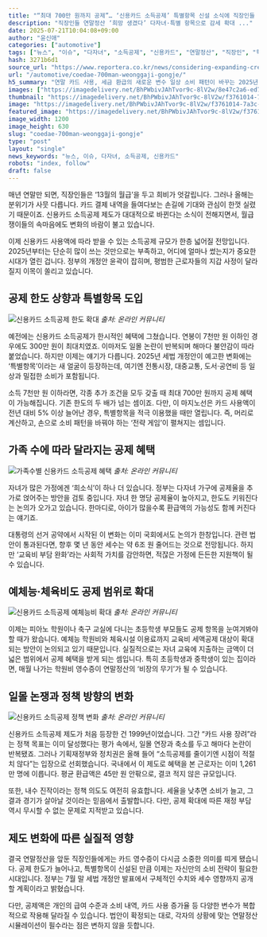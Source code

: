 ```yaml
---
title: "“최대 700만 원까지 공제”… ‘신용카드 소득공제’ 특별항목 신설 소식에 직장인들 ‘희망’"
description: "직장인들 연말정산 ‘희망 생겼다’ 다자녀·특별 항목으로 감세 확대 ..."
date: 2025-07-21T10:04:08+09:00
author: "윤신애"
categories: ["automotive"]
tags: ["뉴스", "이슈", "다자녀", "소득공제", "신용카드", "연말정산", "직장인", "학원비", "절세혁신포인트", "가계부전략리부트"]
hash: 3271b6d1
source_url: "https://www.reportera.co.kr/news/considering-expanding-credit-card-income-deduction/"
url: "/automotive/coedae-700man-weonggaji-gongje/"
h5_summary: "연말 카드 사용, 세금 환급의 새로운 변수 일상 소비 패턴이 바꾸는 2025년 소득공제 대전"
images: ["https://imagedelivery.net/BhPWbivJAhTvor9c-8lV2w/8e47c2a6-ed72-4d8f-5e5e-44966efbb300/public", "https://imagedelivery.net/BhPWbivJAhTvor9c-8lV2w/8011238a-6367-4cfa-c4af-9c7e99bacb00/public", "https://imagedelivery.net/BhPWbivJAhTvor9c-8lV2w/f3761014-7a3c-4f63-d5bd-9c560909b500/public", "https://imagedelivery.net/BhPWbivJAhTvor9c-8lV2w/90efd16b-e66c-4844-e1a0-bb50fda80b00/public", "https://imagedelivery.net/BhPWbivJAhTvor9c-8lV2w/cc1224b1-adea-4910-3fdf-4151cec37700/public"]
thumbnail: "https://imagedelivery.net/BhPWbivJAhTvor9c-8lV2w/f3761014-7a3c-4f63-d5bd-9c560909b500/public"
image: "https://imagedelivery.net/BhPWbivJAhTvor9c-8lV2w/f3761014-7a3c-4f63-d5bd-9c560909b500/public"
featured_image: "https://imagedelivery.net/BhPWbivJAhTvor9c-8lV2w/f3761014-7a3c-4f63-d5bd-9c560909b500/public"
image_width: 1200
image_height: 630
slug: "coedae-700man-weonggaji-gongje"
type: "post"
layout: "single"
news_keywords: "뉴스, 이슈, 다자녀, 소득공제, 신용카드"
robots: "index, follow"
draft: false
---
```


매년 연말만 되면, 직장인들은 ‘13월의 월급’을 두고 희비가 엇갈립니다. 그러나 올해는 분위기가 사뭇 다릅니다. 카드 결제 내역을 들여다보는 손길에 기대와 관심이 한껏 실렸기 때문이죠. 신용카드 소득공제 제도가 대대적으로 바뀐다는 소식이 전해지면서, 월급쟁이들의 속마음에도 변화의 바람이 불고 있습니다.

이제 신용카드 사용액에 따라 받을 수 있는 소득공제 규모가 한층 넓어질 전망입니다. 2025년부터는 단순히 많이 쓰는 것만으로는 부족하고, 어디에 얼마나 썼는지가 중요한 시대가 열린 겁니다. 정부의 개정안 윤곽이 잡히며, 평범한 근로자들의 지갑 사정이 달라질지 이목이 쏠리고 있습니다.

## 공제 한도 상향과 특별항목 도입

![신용카드 소득공제 한도 확대](https://imagedelivery.net/BhPWbivJAhTvor9c-8lV2w/90efd16b-e66c-4844-e1a0-bb50fda80b00/public)
*출처: 온라인 커뮤니티*


예전에는 신용카드 소득공제가 한시적인 혜택에 그쳤습니다. 연봉이 7천만 원 이하인 경우에도 300만 원이 최대치였죠. 이마저도 일몰 논란이 반복되며 해마다 불안감이 따라붙었습니다. 하지만 이제는 얘기가 다릅니다. 2025년 세법 개정안이 예고한 변화에는 ‘특별항목’이라는 새 얼굴이 등장하는데, 여기엔 전통시장, 대중교통, 도서·공연비 등 일상과 밀접한 소비가 포함됩니다.

소득 7천만 원 이하라면, 각종 추가 조건을 모두 갖출 때 최대 700만 원까지 공제 혜택이 가능해집니다. 기존 한도의 두 배가 넘는 셈이죠. 다만, 이 마지노선은 카드 사용액이 전년 대비 5% 이상 늘어난 경우, 특별항목을 적극 이용했을 때만 열립니다. 즉, 머리로 계산하고, 손으로 소비 패턴을 바꿔야 하는 ‘전략 게임’이 펼쳐지는 셈입니다.

## 가족 수에 따라 달라지는 공제 혜택

![가족수별 신용카드 소득공제 혜택](https://imagedelivery.net/BhPWbivJAhTvor9c-8lV2w/8e47c2a6-ed72-4d8f-5e5e-44966efbb300/public)
*출처: 온라인 커뮤니티*


자녀가 많은 가정에겐 ‘희소식’이 하나 더 있습니다. 정부는 다자녀 가구에 공제율을 추가로 얹어주는 방안을 검토 중입니다. 자녀 한 명당 공제율이 높아지고, 한도도 키워진다는 논의가 오가고 있습니다. 한마디로, 아이가 많을수록 환급액의 가능성도 함께 커진다는 얘기죠.

대통령의 선거 공약에서 시작된 이 변화는 이미 국회에서도 논의가 한창입니다. 관련 법안이 통과된다면, 향후 몇 년 동안 세수는 약 6조 원 줄어드는 것으로 전망됩니다. 하지만 ‘교육비 부담 완화’라는 사회적 가치를 감안하면, 적잖은 가정에 든든한 지원책이 될 수 있습니다.

## 예체능·체육비도 공제 범위로 확대

![신용카드 소득공제 예체능비 확대](https://imagedelivery.net/BhPWbivJAhTvor9c-8lV2w/cc1224b1-adea-4910-3fdf-4151cec37700/public)
*출처: 온라인 커뮤니티*


이제는 피아노 학원이나 축구 교실에 다니는 초등학생 부모들도 공제 항목을 눈여겨봐야 할 때가 왔습니다. 예체능 학원비와 체육시설 이용료까지 교육비 세액공제 대상이 확대되는 방안이 논의되고 있기 때문입니다. 실질적으로는 자녀 교육에 지출하는 금액이 더 넓은 범위에서 공제 혜택을 받게 되는 셈입니다. 특히 초등학생과 중학생이 있는 집이라면, 매월 나가는 학원비 영수증이 연말정산의 ‘비장의 무기’가 될 수 있습니다.

## 일몰 논쟁과 정책 방향의 변화

![신용카드 소득공제 정책 변화](https://imagedelivery.net/BhPWbivJAhTvor9c-8lV2w/8011238a-6367-4cfa-c4af-9c7e99bacb00/public)
*출처: 온라인 커뮤니티*


신용카드 소득공제 제도가 처음 등장한 건 1999년이었습니다. 그간 “카드 사용 장려”라는 정책 목표는 이미 달성했다는 평가 속에서, 일몰 연장과 축소를 두고 해마다 논란이 반복됐죠. 그러나 기획재정부와 정치권은 올해 들어 “소득공제를 줄이기엔 시점이 적절치 않다”는 입장으로 선회했습니다. 국내에서 이 제도로 혜택을 본 근로자는 이미 1,261만 명에 이릅니다. 평균 환급액은 45만 원 안팎으로, 결코 적지 않은 규모입니다.

또한, 내수 진작이라는 정책 의도도 여전히 유효합니다. 세율을 낮추면 소비가 늘고, 그 결과 경기가 살아날 것이라는 믿음에서 출발합니다. 다만, 공제 확대에 따른 재정 부담 역시 무시할 수 없는 문제로 지적받고 있습니다.

## 제도 변화에 따른 실질적 영향

결국 연말정산을 앞둔 직장인들에게는 카드 영수증이 다시금 소중한 의미를 띠게 됐습니다. 공제 한도가 늘어나고, 특별항목이 신설된 만큼 이제는 자신만의 소비 전략이 필요한 시대입니다. 정부는 7월 말 세법 개정안 발표에서 구체적인 수치와 세수 영향까지 공개할 계획이라고 밝혔습니다.

다만, 공제액은 개인의 급여 수준과 소비 내역, 카드 사용 증가율 등 다양한 변수가 복합적으로 작용해 달라질 수 있습니다. 법안이 확정되는 대로, 각자의 상황에 맞는 연말정산 시뮬레이션이 필수라는 점은 변하지 않을 듯합니다.
